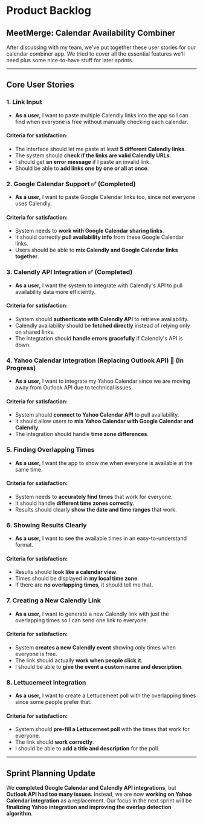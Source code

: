 # Product Backlog  
## MeetMerge: Calendar Availability Combiner  

After discussing with my team, we've put together these user stories for our calendar combiner app. We tried to cover all the essential features we'll need plus some nice-to-have stuff for later sprints.  

---

## **Core User Stories**  

### 1. Link Input  
- **As a user,** I want to paste multiple Calendly links into the app so I can find when everyone is free without manually checking each calendar.  
#### Criteria for satisfaction:  
  - The interface should let me paste at least **5 different Calendly links**.  
  - The system should **check if the links are valid Calendly URLs**.  
  - I should get **an error message** if I paste an invalid link.  
  - Should be able to **add links one by one or all at once**.  

### 2. Google Calendar Support ✅ (Completed)  
- **As a user,** I want to paste Google Calendar links too, since not everyone uses Calendly.  
#### Criteria for satisfaction:  
  - System needs to **work with Google Calendar sharing links**.  
  - It should correctly **pull availability info** from these Google Calendar links.  
  - Users should be able to **mix Calendly and Google Calendar links together**.  

### 3. Calendly API Integration ✅ (Completed)  
- **As a user,** I want the system to integrate with Calendly's API to pull availability data more efficiently.  
#### Criteria for satisfaction:  
  - System should **authenticate with Calendly API** to retrieve availability.  
  - Calendly availability should be **fetched directly** instead of relying only on shared links.  
  - The integration should **handle errors gracefully** if Calendly's API is down.  

### 4. Yahoo Calendar Integration (Replacing Outlook API) 🚧 (In Progress)  
- **As a user,** I want to integrate my Yahoo Calendar since we are moving away from Outlook API due to technical issues.  
#### Criteria for satisfaction:  
  - System should **connect to Yahoo Calendar API** to pull availability.  
  - It should allow users to **mix Yahoo Calendar with Google Calendar and Calendly**.  
  - The integration should handle **time zone differences**.  

### 5. Finding Overlapping Times  
- **As a user,** I want the app to show me when everyone is available at the same time.  
#### Criteria for satisfaction:  
  - System needs to **accurately find times** that work for everyone.  
  - It should handle **different time zones correctly**.  
  - Results should clearly **show the date and time ranges** that work.  

### 6. Showing Results Clearly  
- **As a user,** I want to see the available times in an easy-to-understand format.  
#### Criteria for satisfaction:  
  - Results should **look like a calendar view**.  
  - Times should be displayed in **my local time zone**.  
  - If there are **no overlapping times**, it should tell me that.  

### 7. Creating a New Calendly Link  
- **As a user,** I want to generate a new Calendly link with just the overlapping times so I can send one link to everyone.  
#### Criteria for satisfaction:  
  - System **creates a new Calendly event** showing only times when everyone is free.  
  - The link should actually **work when people click it**.  
  - I should be able to **give the event a custom name and description**.  

### 8. Lettucemeet Integration  
- **As a user,** I want to create a Lettucemeet poll with the overlapping times since some people prefer that.  
#### Criteria for satisfaction:  
  - System should **pre-fill a Lettucemeet poll** with the times that work for everyone.  
  - The link should **work correctly**.  
  - I should be able to **add a title and description** for the poll.  

---

## **Sprint Planning Update**  
We **completed Google Calendar and Calendly API integrations**, but **Outlook API had too many issues**. Instead, we are now **working on Yahoo Calendar integration** as a replacement. Our focus in the next sprint will be **finalizing Yahoo integration and improving the overlap detection algorithm**.  

